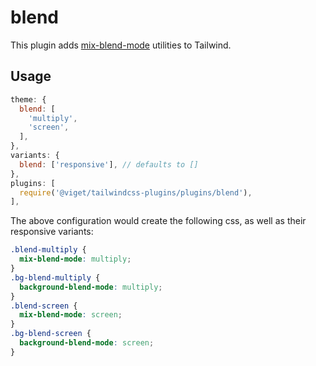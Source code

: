 # blend

This plugin adds [mix-blend-mode](https://developer.mozilla.org/en-US/docs/Web/CSS/mix-blend-mode) utilities to Tailwind.

## Usage

```js
theme: {
  blend: [
    'multiply',
    'screen',
  ],
},
variants: {
  blend: ['responsive'], // defaults to []
},
plugins: [
  require('@viget/tailwindcss-plugins/plugins/blend'),
],
```

The above configuration would create the following css, as well as their responsive variants:

```css
.blend-multiply {
  mix-blend-mode: multiply;
}
.bg-blend-multiply {
  background-blend-mode: multiply;
}
.blend-screen {
  mix-blend-mode: screen;
}
.bg-blend-screen {
  background-blend-mode: screen;
}
```
